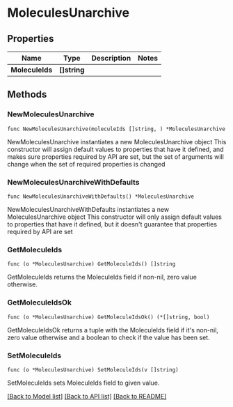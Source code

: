 # MoleculesUnarchive

## Properties

Name | Type | Description | Notes
------------ | ------------- | ------------- | -------------
**MoleculeIds** | **[]string** |  | 

## Methods

### NewMoleculesUnarchive

`func NewMoleculesUnarchive(moleculeIds []string, ) *MoleculesUnarchive`

NewMoleculesUnarchive instantiates a new MoleculesUnarchive object
This constructor will assign default values to properties that have it defined,
and makes sure properties required by API are set, but the set of arguments
will change when the set of required properties is changed

### NewMoleculesUnarchiveWithDefaults

`func NewMoleculesUnarchiveWithDefaults() *MoleculesUnarchive`

NewMoleculesUnarchiveWithDefaults instantiates a new MoleculesUnarchive object
This constructor will only assign default values to properties that have it defined,
but it doesn't guarantee that properties required by API are set

### GetMoleculeIds

`func (o *MoleculesUnarchive) GetMoleculeIds() []string`

GetMoleculeIds returns the MoleculeIds field if non-nil, zero value otherwise.

### GetMoleculeIdsOk

`func (o *MoleculesUnarchive) GetMoleculeIdsOk() (*[]string, bool)`

GetMoleculeIdsOk returns a tuple with the MoleculeIds field if it's non-nil, zero value otherwise
and a boolean to check if the value has been set.

### SetMoleculeIds

`func (o *MoleculesUnarchive) SetMoleculeIds(v []string)`

SetMoleculeIds sets MoleculeIds field to given value.



[[Back to Model list]](../README.md#documentation-for-models) [[Back to API list]](../README.md#documentation-for-api-endpoints) [[Back to README]](../README.md)


